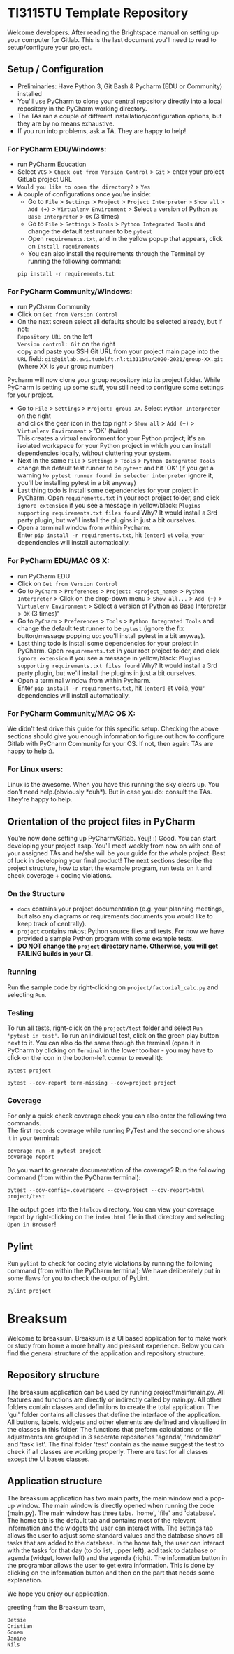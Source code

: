 # TI3115TU Template Repository

Welcome developers. After reading the Brightspace manual on setting up your computer for Gitlab. This is the last document you'll need to read to setup/configure your project.

## Setup / Configuration
* Preliminaries: Have Python 3, Git Bash & Pycharm (EDU or Community) installed
* You'll use PyCharm to clone your central repository directly into a local repository in the PyCharm working directory.
* The TAs ran a couple of different installation/configuration options, but they are by no means exhaustive. 
* If you run into problems, ask a TA. They are happy to help!

### For PyCharm EDU/Windows:
* run PyCharm Education
* Select `VCS` > `Check out from Version Control` > `Git` > enter your project GitLab project URL
* `Would you like to open the directory?` > `Yes`
* A couple of configurations once you're inside:
    * Go to `File` > `Settings` > `Project` > `Project Interpreter` > `Show all` > `Add (+)` > `Virtualenv Environment` > Select a version of Python as `Base Interpreter` > `OK` (3 times)
    * Go to `File` > `Settings` > `Tools` > `Python Integrated Tools` and change the default test runner to be `pytest`
    * Open `requirements.txt`, and in the yellow popup that appears, click on `Install requirements`
    * You can also install the requirements through the Terminal by running the following command:
    ```
    pip install -r requirements.txt
    ```
  
### For PyCharm Community/Windows:  
* run PyCharm Community
* Click on `Get from Version Control`
* On the next screen select all defaults should be selected already, but if not:  
  `Repository URL` on the left  
  `Version control: Git` on the right  
  copy and paste you SSH Git URL from your project main page into the `URL` field:
  `git@gitlab.ewi.tudelft.nl:ti3115tu/2020-2021/group-XX.git` (where XX is your group number)  
  
Pycharm will now clone your group repository into its project folder. While PyCharm is setting up some stuff, you still need to configure some settings for your project.

* Go to `File` > `Settings` > `Project: group-XX`. Select `Python Interpreter` on the right   
and click the gear icon in the top right > `Show all` > `Add (+)` > `Virtualenv Environment` > 'OK' (twice)  
 This creates a virtual environment for your Python project; it's an isolated workspace for your Python project in which you can install dependencies locally, without cluttering your system.
* Next in the same `File` > `Settings` > `Tools` > `Python Integrated Tools` change the default test runner to be `pytest` and hit 'OK' (if you get a warning `No pytest runner found in selecter interpreter` ignore it, you'll be installing pytest in a bit anyway)
* Last thing todo is install some dependencies for your project in PyCharm. Open `requirements.txt` in your root project folder, and click `ignore extension` if you see a message in yellow/black: `Plugins supporting requirements.txt files found`
Why? It would install a 3rd party plugin, but we'll install the plugins in just a bit ourselves. 
* Open a terminal window from within Pycharm.  
Enter `pip install -r requirements.txt`, hit `[enter]` et voila, your dependencies will install automatically.

### For PyCharm EDU/MAC OS X:
* run PyCharm EDU
* Click on `Get from Version Control`
* Go to `PyCharm` > `Preferences` > `Project: <project_name>` > `Python Interpreter` > Click on the drop-down menu > `Show all...` > `Add (+)` > `Virtualenv Environment` > Select a version of Python as Base Interpreter > `OK` (3 times)"
* Go to `PyCharm` > `Preferences` > `Tools` > `Python Integrated Tools` and change the default test runner to be `pytest` (ignore the fix button/message popping up: you'll install pytest in a bit anyway).
* Last thing todo is install some dependencies for your project in PyCharm. Open `requirements.txt` in your root project folder, and click `ignore extension` if you see a message in yellow/black: `Plugins supporting requirements.txt files found`
Why? It would install a 3rd party plugin, but we'll install the plugins in just a bit ourselves. 
* Open a terminal window from within Pycharm.  
Enter `pip install -r requirements.txt`, hit `[enter]` et voila, your dependencies will install automatically.

### For PyCharm Community/MAC OS X:
We didn't test drive this guide for this specific setup. Checking the above sections should give you enough information to figure out how to configure Gitlab with PyCharm Community for your OS. 
If not, then again: TAs are happy to help :).

### For Linux users:
Linux is the awesome. When you have this running the sky clears up. You don't need help.(obviously \*duh\*). But in case you do: consult the TAs. They're happy to help.

## Orientation of the project files in PyCharm
You're now done setting up PyCharm/Gitlab. Yeuj! :) Good. You can start developing your project asap. You'll meet weekly from now on with one of your assigned TAs and he/she will be your guide for the whole project.
Best of luck in developing your final product! The next sections describe the project structure, how to start the example program, run tests on it and check coverage + coding violations.

### On the Structure
* `docs` contains your project documentation (e.g. your planning meetings, but also any diagrams or requirements documents you would like to keep track of centrally).
* `project` contains mAost Python source files and tests. For now we have provided a sample Python program with some example tests.
* **DO NOT change the ```project``` directory name. Otherwise, you will get FAILING builds in your CI.**
### Running 
Run the sample code by right-clicking on `project/factorial_calc.py` and selecting `Run`.

### Testing
To run all tests, right-click on the `project/test` folder and select `Run 'pytest in test'`. To run an individual test, click on the green play button next to it.
You can also do the same through the terminal (open it in PyCharm by clicking on `Terminal` in the lower toolbar - you may have to click on the icon in the bottom-left corner to reveal it):
```
pytest project

pytest --cov-report term-missing --cov=project project
```

### Coverage
For only a quick check coverage check you can also enter the following two commands.  
The first records coverage while running PyTest and the second one shows it in your terminal:
```
coverage run -m pytest project
coverage report
```

Do you want to generate documentation of the coverage? Run the following command (from within the PyCharm terminal):
```
pytest --cov-config=.coveragerc --cov=project --cov-report=html project/test
```
The output goes into the `htmlcov` directory. You can view your coverage report by right-clicking on the `index.html` file in that directory and selecting `Open in Browser`!

## Pylint
Run `pylint` to check for coding style violations by running the following command (from within the PyCharm terminal):
We have deliberately put in some flaws for you to check the output of PyLint.
```
pylint project
```

# Breaksum
Welcome to breaksum. Breaksum is a UI based application for to make work or study from home a more healty and pleasant experience. Below you can find the general structure of the application and repository structure. 

## Repository structure
The breaksum application can be used by running project\main\main.py. All features and functions are directly or indirectly called by main.py. All other folders contain classes and definitions to create the total application. The 'gui' folder contains all classes that define the interface of the application. All buttons, labels, widgets and other elements are defined and visualised in the classes in this folder. The functions that preform calculations or file adjustments are grouped in 3 seperate repositories 'agenda', 'randomizer' and 'task list'. The final folder 'test' contain as the name suggest the test to check if all classes are working properly. There are test for all classes except the UI bases classes.

## Application structure
The breaksum application has two main parts, the main window and a pop-up window. The main window is directly opened when running the code (main.py). The main window has three tabs. 'home', 'file' and 'database'. The home tab is the default tab and contains most of the relevant information and the widgets the user can interact with. The settings tab allows the user to adjust some standard values and the database shows all tasks that are added to the database. In the home tab, the user can interact with the tasks for that day (to do list, upper left), add task to database or agenda (widget, lower left) and the agenda (right). The information button in the programbar allows the user to get extra information. This is done by clicking on the information button and then on the part that needs some explanation.

We hope you enjoy our application.

greeting from the Breaksum team,
```
Betsie
Cristian
Gonem
Janine
Nils
```


